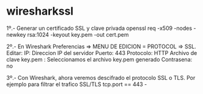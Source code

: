 # wiresharkssl

1º.- Generar un certificado SSL y clave privada
openssl req -x509 -nodes -newkey rsa:1024 -keyout key.pem -out cert.pem

2º.- En Wireshark
Preferencias => MENU DE EDICION = PROTOCOL => SSL.
Editar:
IP: Direccion IP del servidor
Puerto: 443
Protocolo: HTTP
Archivo de clave key.pem : Seleccionamos el archivo key.pem generado
Contrasena: no

3º.- Con Wireshark, ahora veremos descifrado el protocolo SSL o TLS.
Por ejemplo para filtrar el trafico SSL/TLS  tcp.port == 443 -
